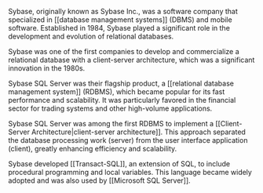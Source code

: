 Sybase, originally known as Sybase Inc., was a software company that specialized in [[database management systems]] (DBMS) and mobile software. Established in 1984, Sybase played a significant role in the development and evolution of relational databases.

Sybase was one of the first companies to develop and commercialize a relational database with a client-server architecture, which was a significant innovation in the 1980s.

Sybase SQL Server was their flagship product, a [[relational database management system]] (RDBMS), which became popular for its fast performance and scalability. It was particularly favored in the financial sector for trading systems and other high-volume applications.

Sybase SQL Server was among the first RDBMS to implement a [[Client-Server Architecture|client-server architecture]]. This approach separated the database processing work (server) from the user interface application (client), greatly enhancing efficiency and scalability.

Sybase developed [[Transact-SQL]], an extension of SQL, to include procedural programming and local variables. This language became widely adopted and was also used by [[Microsoft SQL Server]].